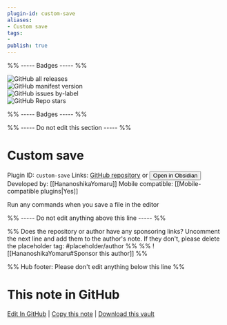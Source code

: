 ```yaml
---
plugin-id: custom-save
aliases:
- Custom save
tags: 
- 
publish: true
---
```


%% ----- Badges ----- %%

![GitHub all releases](https://img.shields.io/github/downloads/HananoshikaYomaru/obsidian-custom-save/total?color=573E7A&logo=github&style=for-the-badge)   
![GitHub manifest version](https://img.shields.io/github/manifest-json/v/HananoshikaYomaru/obsidian-custom-save?color=573E7A&logo=github&style=for-the-badge)   
![GitHub issues by-label](https://img.shields.io/github/issues/HananoshikaYomaru/obsidian-custom-save/help%20wanted?color=573E7A&logo=github&style=for-the-badge)   
![GitHub Repo stars](https://img.shields.io/github/stars/HananoshikaYomaru/obsidian-custom-save?color=573E7A&logo=github&style=for-the-badge)

%% ----- Badges ----- %%

%% ----- Do not edit this section ----- %%

# Custom save

Plugin ID: `custom-save`
Links: [GitHub repository](https://github.com/HananoshikaYomaru/obsidian-custom-save) or [<button id=HH>Open in Obsidian</button>](obsidian://show-plugin?id=custom-save)
Developed by: [[HananoshikaYomaru]]
Mobile compatible: [[Mobile-compatible plugins|Yes]]

Run any commands when you save a file in the editor

%% ----- Do not edit anything above this line ----- %% 

%% Does the repository or author have any sponsoring links? Uncomment the next line and add them to the author's note. If they don't, please delete the placeholder tag: #placeholder/author %%
%% ![[HananoshikaYomaru#Sponsor this author]] %%

%% Hub footer: Please don't edit anything below this line %%

# This note in GitHub

<span class="git-footer">[Edit In GitHub](https://github.dev/obsidian-community/obsidian-hub/blob/main/02%20-%20Community%20Expansions/02.05%20All%20Community%20Expansions/Plugins/custom-save.md "git-hub-edit-note") | [Copy this note](https://raw.githubusercontent.com/obsidian-community/obsidian-hub/main/02%20-%20Community%20Expansions/02.05%20All%20Community%20Expansions/Plugins/custom-save.md "git-hub-copy-note") | [Download this vault](https://github.com/obsidian-community/obsidian-hub/archive/refs/heads/main.zip "git-hub-download-vault") </span>

